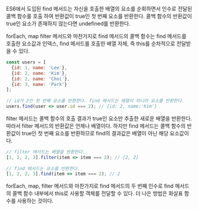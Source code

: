 ES6에서 도입된 find 메서드는 자신을 호출한 배열의 요소를 순회하면서 인수로 전달된 콜백 함수를 호출 하여 반환값이 true인 첫 번째 요소를 반환한다. 콜백 함수의 반환값이 true인 요소가 존재하지 않는다면 undefined를 반환한다.

forEach, map filter 메서드와 마찬가지로 find 메서드의 콜백 함수는 find 메서드를 호출한 요소값과 인덱스, find 메서드를 호출한 배열 자체, 즉 this를 순차적으로 전달받을 수 있다.

```javascript
const users = [  
  {id: 1, name: 'Lee'},  
  {id: 2, name: 'Kim'},  
  {id: 2, name: 'Choi'},  
  {id: 3, name: 'Park'}  
];  
  
// id가 2인 첫 번째 요소를 반환한다. find 메서드는 배열이 아니라 요소를 반환한다.  
users.find(user => user.id === 2); // {id: 2, name:'Kim'}
```

filter 메서드는 콜백 함수의 호출 결과가 true인 요소만 추출한 새로운 배열을 반환한다. 따라서 filter 메서드의 반환값은 언제나 배열이다. 하지만 find 메서드는 콜백 함수의 반환값이 true인 첫 번째 요소를 반환하므로 find의 결과값은 배열이 아닌 해당 요소값이다.

```javascript
// filter 메서드는 배열을 반환한다.  
[1, 2, 2, 3].filter(item => item === 2); // [2, 2]  
  
// find 메서드는 요소를 반환한다.  
[1, 2, 2, 3].find(item => item === 2); // 2
```

forEach, map, filter 메서드와 마찬가지로 find 메서드의 두 번째 인수로 find 메서드의 콜백 함수 내부에서 this로 사용할 객체를 전달할 수 있다. 더 나은 방법은 화살표 함수를 사용하는 것이다.
